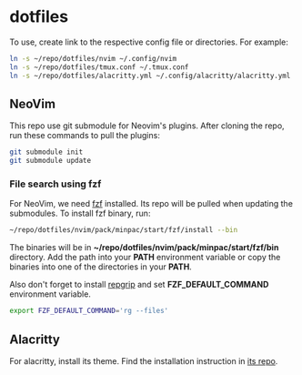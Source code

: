 # dotfiles

To use, create link to the respective config file or directories.
For example:

```bash
ln -s ~/repo/dotfiles/nvim ~/.config/nvim
ln -s ~/repo/dotfiles/tmux.conf ~/.tmux.conf
ln -s ~/repo/dotfiles/alacritty.yml ~/.config/alacritty/alacritty.yml
```

## NeoVim

This repo use git submodule for Neovim's plugins. After cloning the repo,
run these commands to pull the plugins:

```bash
git submodule init
git submodule update
```

### File search using fzf

For NeoVim, we need [fzf](https://github.com/junegunn/fzf) installed. Its repo
will be pulled when updating the submodules. To install fzf binary, run:

```bash
~/repo/dotfiles/nvim/pack/minpac/start/fzf/install --bin
```

The binaries will be in **~/repo/dotfiles/nvim/pack/minpac/start/fzf/bin** directory.
Add the path into your **PATH** environment variable or copy the binaries into
one of the directories in your **PATH**.

Also don't forget to install [repgrip](https://github.com/BurntSushi/ripgrep#installation)
and set **FZF_DEFAULT_COMMAND** environment variable.

```bash
export FZF_DEFAULT_COMMAND='rg --files'
```

## Alacritty

For alacritty, install its theme. Find the installation instruction in [its
repo](https://github.com/alacritty/alacritty-theme).

